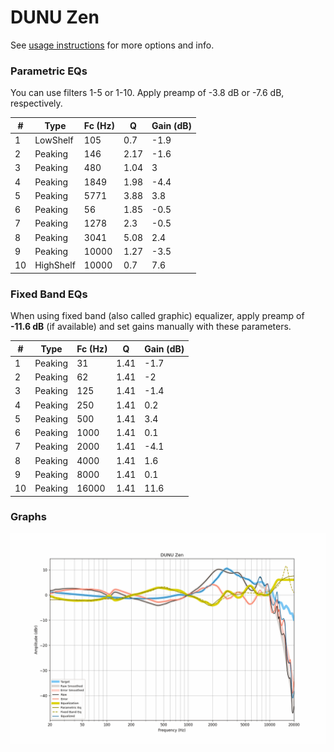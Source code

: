 # DUNU Zen
See [usage instructions](https://github.com/jaakkopasanen/AutoEq#usage) for more options and info.

### Parametric EQs
You can use filters 1-5 or 1-10. Apply preamp of -3.8 dB or -7.6 dB, respectively.

|   # | Type      |   Fc (Hz) |    Q |   Gain (dB) |
|-----|-----------|-----------|------|-------------|
|   1 | LowShelf  |       105 | 0.7  |        -1.9 |
|   2 | Peaking   |       146 | 2.17 |        -1.6 |
|   3 | Peaking   |       480 | 1.04 |         3   |
|   4 | Peaking   |      1849 | 1.98 |        -4.4 |
|   5 | Peaking   |      5771 | 3.88 |         3.8 |
|   6 | Peaking   |        56 | 1.85 |        -0.5 |
|   7 | Peaking   |      1278 | 2.3  |        -0.5 |
|   8 | Peaking   |      3041 | 5.08 |         2.4 |
|   9 | Peaking   |     10000 | 1.27 |        -3.5 |
|  10 | HighShelf |     10000 | 0.7  |         7.6 |

### Fixed Band EQs
When using fixed band (also called graphic) equalizer, apply preamp of **-11.6 dB** (if available) and set gains manually with these parameters.

|   # | Type    |   Fc (Hz) |    Q |   Gain (dB) |
|-----|---------|-----------|------|-------------|
|   1 | Peaking |        31 | 1.41 |        -1.7 |
|   2 | Peaking |        62 | 1.41 |        -2   |
|   3 | Peaking |       125 | 1.41 |        -1.4 |
|   4 | Peaking |       250 | 1.41 |         0.2 |
|   5 | Peaking |       500 | 1.41 |         3.4 |
|   6 | Peaking |      1000 | 1.41 |         0.1 |
|   7 | Peaking |      2000 | 1.41 |        -4.1 |
|   8 | Peaking |      4000 | 1.41 |         1.6 |
|   9 | Peaking |      8000 | 1.41 |         0.1 |
|  10 | Peaking |     16000 | 1.41 |        11.6 |

### Graphs
![](./DUNU%20Zen.png)
